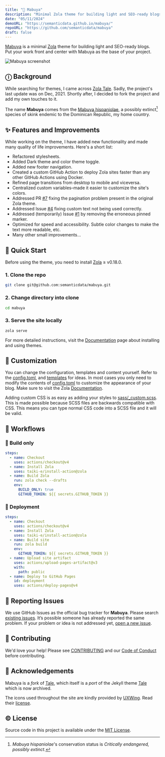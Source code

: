 ```yaml
---
title: "🦎 Mabuya"
description: "Minimal Zola theme for building light and SEO-ready blogs."
date: "05/11/2024"
demoURL: "https://semanticdata.github.io/mabuya/"
repoURL: "https://github.com/semanticdata/mabuya"
draft: false
---
```


<!-- <img src="https://img.shields.io/github/languages/code-size/semanticdata/mabuya" />
<img src="https://img.shields.io/github/repo-size/semanticdata/mabuya" />
<img src="https://img.shields.io/github/commit-activity/t/semanticdata/mabuya" />
<img src="https://img.shields.io/github/last-commit/semanticdata/mabuya" />
<img src="https://img.shields.io/website/https/mabuya.vercel.app.svg" /> -->

[Mabuya](https://mabuya.vercel.app/) is a minimal [Zola](https://www.getzola.org) theme for building light and SEO-ready blogs.  
Put your work front and center with Mabuya as the base of your project.

<img alt="Mabuya screenshot" src="https://raw.githubusercontent.com/semanticdata/mabuya/main/screenshot.png" />

## ⓘ Background

While searching for themes, I came across [Zola Tale](https://github.com/aaranxu/tale-zola). Sadly, the project's last update was on Dec, 2021. Shortly after, I decided to fork the project and add my own touches to it.

The name **Mabuya** comes from the [Mabuya hispaniolae](https://en.wikipedia.org/wiki/Mabuya_hispaniolae?useskin=vector), a possibly extinct[^1] species of skink endemic to the Dominican Republic, my home country.

## ✨ Features and Improvements

While working on the theme, I have added new functionality and made many quality of life improvements. Here's a short list:

- Refactored stylesheets.
- Added Dark theme and color theme toggle.
- Added new footer navigation.
- Created a custom GitHub Action to deploy Zola sites faster than any other GitHub Actions using Docker.
- Refined page transitions from desktop to mobile and viceversa.
- Centralized custom variables–made it easier to customize the site's colors.
- Addressed PR [#7](https://github.com/aaranxu/tale-zola/pull/7) fixing the pagination problem present in the original Zola theme.
- Addressed Issue [#4](https://github.com/aaranxu/tale-zola/issues/4) fixing custom text not being used correctly.
- Addressed (temporarily) Issue [#1](https://github.com/aaranxu/tale-zola/issues/1) by removing the erroneous pinned marker.
- Optimized for speed and accessibility. Subtle color changes to make the text more readable, etc.
- Many other small improvements...

## 🚀 Quick Start

Before using the theme, you need to install [Zola](https://www.getzola.org/documentation/getting-started/installation/) ≥ v0.18.0.

### 1. Clone the repo

```sh
git clone git@github.com:semanticdata/mabuya.git
```

### 2. Change directory into clone

```sh
cd mabuya
```

### 3. Serve the site locally

```sh
zola serve
```

For more detailed instructions, visit the [Documentation](https://www.getzola.org/documentation/themes/installing-and-using-themes/) page about installing and using themes.

## 🎨 Customization

You can change the configuration, templates and content yourself. Refer to the [config.toml](config.toml), and [templates](templates) for ideas. In most cases you only need to modify the contents of [config.toml](config.toml) to customize the appearance of your blog. Make sure to visit the Zola [Documentation](https://www.getzola.org/documentation/getting-started/overview/).

Adding custom CSS is as easy as adding your styles to [sass/_custom.scss](sass/_custom.scss). This is made possible because SCSS files are backwards compatible with CSS. This means you can type normal CSS code into a SCSS file and it will be valid.

## 🔄 Workflows

### 🔨 Build only

```yml
steps:
  - name: Checkout
    uses: actions/checkout@v4
  - name: Install Zola
    uses: taiki-e/install-action@zola
  - name: Build Zola
    run: zola check --drafts
    env:
      BUILD_ONLY: true
      GITHUB_TOKEN: ${{ secrets.GITHUB_TOKEN }}
```

### 📢 Deployment

```yml
steps:
  - name: Checkout
    uses: actions/checkout@v4
  - name: Install Zola
    uses: taiki-e/install-action@zola
  - name: Build site
    run: zola build
    env:
      GITHUB_TOKEN: ${{ secrets.GITHUB_TOKEN }}
  - name: Upload site artifact
    uses: actions/upload-pages-artifact@v3
    with:
      path: public
  - name: Deploy to GitHub Pages
    id: deployment
    uses: actions/deploy-pages@v4
```

## 🚩 Reporting Issues

We use GitHub Issues as the official bug tracker for **Mabuya**. Please search [existing issues](https://github.com/semanticdata/mabuya/issues). It’s possible someone has already reported the same problem. If your problem or idea is not addressed yet, [open a new issue](https://github.com/semanticdata/mabuya/issues/new).

## 🤝 Contributing

We'd love your help! Please see [CONTRIBUTING](./CONTRIBUTING.md) and our [Code of Conduct](.github/CODE_OF_CONDUCT.md) before contributing.

## 💜 Acknowledgements

Mabuya is a *fork* of [Tale](https://github.com/aaranxu/tale-zola), which itself is a *port* of the Jekyll theme [Tale](https://github.com/chesterhow/tale) which is now archived.

The icons used throughout the site are kindly provided by [UXWing](https://uxwing.com/license/). Read their [license](https://uxwing.com/license/).

## ©️ License

Source code in this project is available under the [MIT License](LICENSE).

[^1]: *Mabuya hispaniolae*'s conservation status is *Critically endangered, possibly extinct*.  

